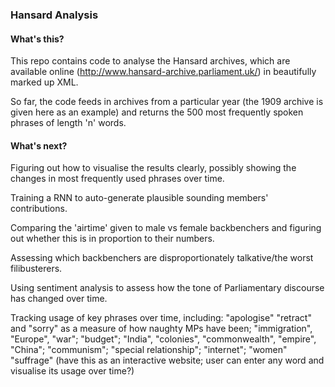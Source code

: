 ### Hansard Analysis

#### What's this?

This repo contains code to analyse the Hansard archives, which are available online (http://www.hansard-archive.parliament.uk/) in beautifully marked up XML.

So far, the code feeds in archives from a particular year (the 1909 archive is given here as an example) and returns the 500 most frequently spoken phrases of length 'n' words.

#### What's next?

Figuring out how to visualise the results clearly, possibly showing the changes in most frequently used phrases over time.

Training a RNN to auto-generate plausible sounding members' contributions.

Comparing the 'airtime' given to male vs female backbenchers and figuring out whether this is in proportion to their numbers.

Assessing which backbenchers are disproportionately talkative/the worst filibusterers.

Using sentiment analysis to assess how the tone of Parliamentary discourse has changed over time.

Tracking usage of key phrases over time, including: "apologise" "retract" and "sorry" as a measure of how naughty MPs have been; "immigration", "Europe", "war"; "budget"; "India", "colonies", "commonwealth", "empire", "China"; "communism"; "special relationship"; "internet"; "women" "suffrage" (have this as an interactive website; user can enter any word and visualise its usage over time?)
